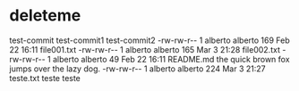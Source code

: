 # deleteme
test-commit
test-commit1
test-commit2
-rw-rw-r-- 1 alberto alberto 169 Feb 22 16:11 file001.txt
-rw-rw-r-- 1 alberto alberto 165 Mar  3 21:28 file002.txt
-rw-rw-r-- 1 alberto alberto  49 Feb 22 16:11 README.md
the quick brown fox jumps over the lazy dog.
-rw-rw-r-- 1 alberto alberto 224 Mar  3 21:27 teste.txt
teste teste
